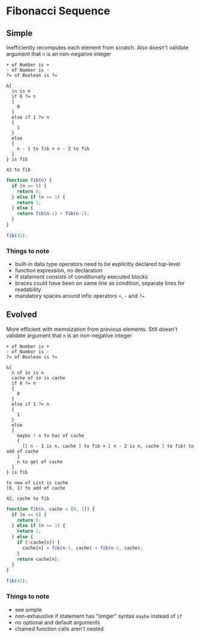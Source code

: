# Fibonacci Sequence



## Simple

Inefficiently recomputes each element from scratch. Also doesn't validate argument that `n` is an non-negative integer

```
+ of Number is +
- of Number is -
?= of Boolean is ?=

&{
  in is n
  if 0 ?= n
  {
    0
  }
  else if 1 ?= n
  {
    1
  }
  else
  {
    n - 1 to fib + n - 2 to fib
  }
} is fib

42 to fib
```

```js
function fib(n) {
  if (n == 0) {
    return 0;
  } else if (n == 1) {
    return 1;
  } else {
    return fib(n-1) + fib(n-2);
  }
}

fib(42);
```

### Things to note

- built-in data type operators need to be explicitly declared top-level
- function expression, no declaration
- if statement consists of conditionally executed blocks
- braces could have been on same line as condition, separate lines for readability
- mandatory spaces around infix operators `+`, `-` and `?=`



## Evolved

More efficient with memoization from previous elements. Still doesn't validate argument that `n` is an non-negative integer

```
+ of Number is +
- of Number is -
?= of Boolean is ?=

&{
  n of in is n
  cache of in is cache
  if 0 ?= n
  {
    0
  }
  else if 1 ?= n
  {
    1
  }
  else
  {
    maybe ! n to has of cache
    {
      ([ n - 1 is n, cache ] to fib + [ n - 2 is n, cache ] to fib) to add of cache
    }
    n to get of cache
  }
} is fib

to new of List is cache
(0, 1) to add of cache

42, cache to fib
```

```js
function fib(n, cache = [0, 1]) {
  if (n == 0) {
    return 0;
  } else if (n == 1) {
    return 1;
  } else {
    if (!cache[n]) {
      cache[n] = fib(n-1, cache) + fib(n-2, cache);
    }
    return cache[n];
  }
}

fib(42);
```

### Things to note

- see simple
- non-exhaustive if statement has "longer" syntax `maybe` instead of `if`
- no optional and default arguments
- chained function calls aren't nested